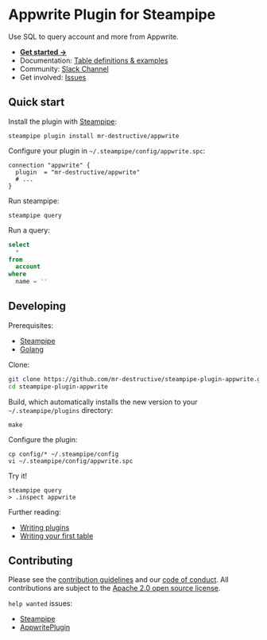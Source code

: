 
# Appwrite Plugin for Steampipe

Use SQL to query account and more from Appwrite.

- **[Get started →](https://hub.steampipe.io/plugins/mr-destructive/appwrite)**
- Documentation: [Table definitions & examples](https://hub.steampipe.io/plugins/mr-destructive/appwrite/tables)
- Community: [Slack Channel](https://steampipe.io/community/join)
- Get involved: [Issues](https://github.com/mr-destructive/steampipe-plugin-appwrite/issues)

## Quick start

Install the plugin with [Steampipe](https://steampipe.io):

```shell
steampipe plugin install mr-destructive/appwrite
```

Configure your plugin in `~/.steampipe/config/appwrite.spc`:

```hcl
connection "appwrite" {
  plugin  = "mr-destructive/appwrite"
  # ...
}
```

Run steampipe:

```shell
steampipe query
```

Run a query:

```sql
select
  *
from
  account
where
  name = ''
```

## Developing

Prerequisites:

- [Steampipe](https://steampipe.io/downloads)
- [Golang](https://golang.org/doc/install)

Clone:

```sh
git clone https://github.com/mr-destructive/steampipe-plugin-appwrite.git
cd steampipe-plugin-appwrite
```

Build, which automatically installs the new version to your `~/.steampipe/plugins` directory:

```
make
```

Configure the plugin:

```
cp config/* ~/.steampipe/config
vi ~/.steampipe/config/appwrite.spc
```

Try it!

```
steampipe query
> .inspect appwrite
```

Further reading:

- [Writing plugins](https://steampipe.io/docs/develop/writing-plugins)
- [Writing your first table](https://steampipe.io/docs/develop/writing-your-first-table)

## Contributing

Please see the [contribution guidelines](https://github.com/turbot/steampipe/blob/main/CONTRIBUTING.md) and our [code of conduct](https://github.com/turbot/steampipe/blob/main/CODE_OF_CONDUCT.md). All contributions are subject to the [Apache 2.0 open source license](https://github.com/mr-destructive/steampipe-plugin-appwrite/blob/main/LICENSE).

`help wanted` issues:

- [Steampipe](https://github.com/turbot/steampipe/labels/help%20wanted)
- [AppwritePlugin](https://github.com/mr-destructive/steampipe-plugin-appwrite/labels/help%20wanted)

